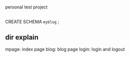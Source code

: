 # 

personal test project

## 
CREATE SCHEMA `myblog` ;


## dir explain
mpage: index page
blog: blog page
login: login and logout


